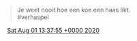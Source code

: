 > Je weet nooit hoe een koe een haas likt\.  
> \#verhaspel

<img src="../../media/tweet.ico" width="12" /> [Sat Aug 01 13:37:55 +0000 2020](https://twitter.com/DromerDenker/status/1289555964287283202)